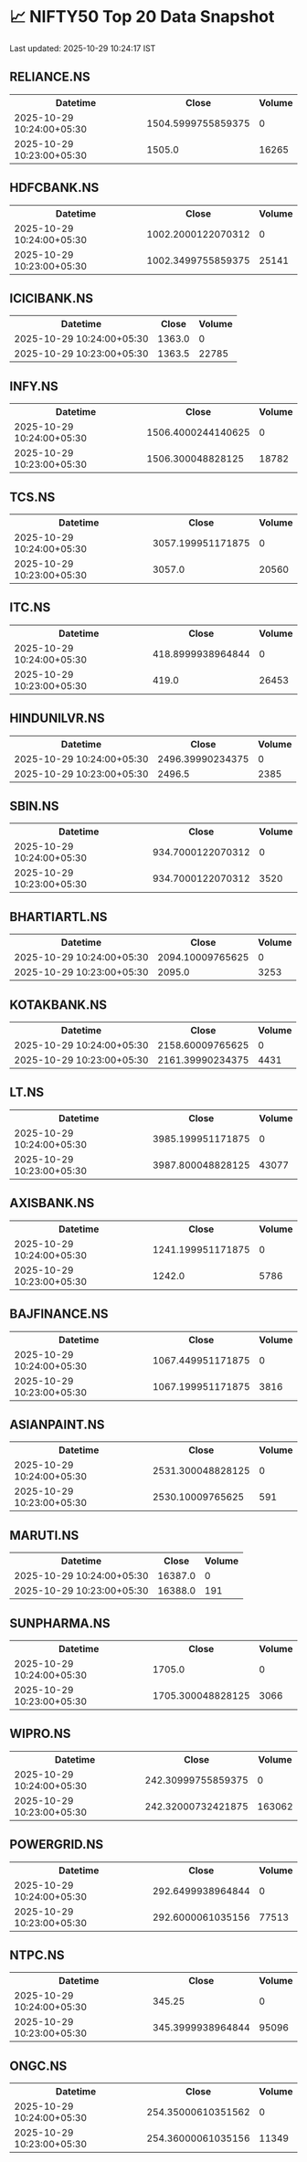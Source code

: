 # 📈 NIFTY50 Top 20 Data Snapshot

Last updated: 2025-10-29 10:24:17 IST

## RELIANCE.NS

<table>
  <tr><th>Datetime</th><th>Close</th><th>Volume</th></tr>
  <tr><td>2025-10-29 10:24:00+05:30</td><td>1504.5999755859375</td><td>0</td></tr>
  <tr><td>2025-10-29 10:23:00+05:30</td><td>1505.0</td><td>16265</td></tr>
</table>

## HDFCBANK.NS

<table>
  <tr><th>Datetime</th><th>Close</th><th>Volume</th></tr>
  <tr><td>2025-10-29 10:24:00+05:30</td><td>1002.2000122070312</td><td>0</td></tr>
  <tr><td>2025-10-29 10:23:00+05:30</td><td>1002.3499755859375</td><td>25141</td></tr>
</table>

## ICICIBANK.NS

<table>
  <tr><th>Datetime</th><th>Close</th><th>Volume</th></tr>
  <tr><td>2025-10-29 10:24:00+05:30</td><td>1363.0</td><td>0</td></tr>
  <tr><td>2025-10-29 10:23:00+05:30</td><td>1363.5</td><td>22785</td></tr>
</table>

## INFY.NS

<table>
  <tr><th>Datetime</th><th>Close</th><th>Volume</th></tr>
  <tr><td>2025-10-29 10:24:00+05:30</td><td>1506.4000244140625</td><td>0</td></tr>
  <tr><td>2025-10-29 10:23:00+05:30</td><td>1506.300048828125</td><td>18782</td></tr>
</table>

## TCS.NS

<table>
  <tr><th>Datetime</th><th>Close</th><th>Volume</th></tr>
  <tr><td>2025-10-29 10:24:00+05:30</td><td>3057.199951171875</td><td>0</td></tr>
  <tr><td>2025-10-29 10:23:00+05:30</td><td>3057.0</td><td>20560</td></tr>
</table>

## ITC.NS

<table>
  <tr><th>Datetime</th><th>Close</th><th>Volume</th></tr>
  <tr><td>2025-10-29 10:24:00+05:30</td><td>418.8999938964844</td><td>0</td></tr>
  <tr><td>2025-10-29 10:23:00+05:30</td><td>419.0</td><td>26453</td></tr>
</table>

## HINDUNILVR.NS

<table>
  <tr><th>Datetime</th><th>Close</th><th>Volume</th></tr>
  <tr><td>2025-10-29 10:24:00+05:30</td><td>2496.39990234375</td><td>0</td></tr>
  <tr><td>2025-10-29 10:23:00+05:30</td><td>2496.5</td><td>2385</td></tr>
</table>

## SBIN.NS

<table>
  <tr><th>Datetime</th><th>Close</th><th>Volume</th></tr>
  <tr><td>2025-10-29 10:24:00+05:30</td><td>934.7000122070312</td><td>0</td></tr>
  <tr><td>2025-10-29 10:23:00+05:30</td><td>934.7000122070312</td><td>3520</td></tr>
</table>

## BHARTIARTL.NS

<table>
  <tr><th>Datetime</th><th>Close</th><th>Volume</th></tr>
  <tr><td>2025-10-29 10:24:00+05:30</td><td>2094.10009765625</td><td>0</td></tr>
  <tr><td>2025-10-29 10:23:00+05:30</td><td>2095.0</td><td>3253</td></tr>
</table>

## KOTAKBANK.NS

<table>
  <tr><th>Datetime</th><th>Close</th><th>Volume</th></tr>
  <tr><td>2025-10-29 10:24:00+05:30</td><td>2158.60009765625</td><td>0</td></tr>
  <tr><td>2025-10-29 10:23:00+05:30</td><td>2161.39990234375</td><td>4431</td></tr>
</table>

## LT.NS

<table>
  <tr><th>Datetime</th><th>Close</th><th>Volume</th></tr>
  <tr><td>2025-10-29 10:24:00+05:30</td><td>3985.199951171875</td><td>0</td></tr>
  <tr><td>2025-10-29 10:23:00+05:30</td><td>3987.800048828125</td><td>43077</td></tr>
</table>

## AXISBANK.NS

<table>
  <tr><th>Datetime</th><th>Close</th><th>Volume</th></tr>
  <tr><td>2025-10-29 10:24:00+05:30</td><td>1241.199951171875</td><td>0</td></tr>
  <tr><td>2025-10-29 10:23:00+05:30</td><td>1242.0</td><td>5786</td></tr>
</table>

## BAJFINANCE.NS

<table>
  <tr><th>Datetime</th><th>Close</th><th>Volume</th></tr>
  <tr><td>2025-10-29 10:24:00+05:30</td><td>1067.449951171875</td><td>0</td></tr>
  <tr><td>2025-10-29 10:23:00+05:30</td><td>1067.199951171875</td><td>3816</td></tr>
</table>

## ASIANPAINT.NS

<table>
  <tr><th>Datetime</th><th>Close</th><th>Volume</th></tr>
  <tr><td>2025-10-29 10:24:00+05:30</td><td>2531.300048828125</td><td>0</td></tr>
  <tr><td>2025-10-29 10:23:00+05:30</td><td>2530.10009765625</td><td>591</td></tr>
</table>

## MARUTI.NS

<table>
  <tr><th>Datetime</th><th>Close</th><th>Volume</th></tr>
  <tr><td>2025-10-29 10:24:00+05:30</td><td>16387.0</td><td>0</td></tr>
  <tr><td>2025-10-29 10:23:00+05:30</td><td>16388.0</td><td>191</td></tr>
</table>

## SUNPHARMA.NS

<table>
  <tr><th>Datetime</th><th>Close</th><th>Volume</th></tr>
  <tr><td>2025-10-29 10:24:00+05:30</td><td>1705.0</td><td>0</td></tr>
  <tr><td>2025-10-29 10:23:00+05:30</td><td>1705.300048828125</td><td>3066</td></tr>
</table>

## WIPRO.NS

<table>
  <tr><th>Datetime</th><th>Close</th><th>Volume</th></tr>
  <tr><td>2025-10-29 10:24:00+05:30</td><td>242.30999755859375</td><td>0</td></tr>
  <tr><td>2025-10-29 10:23:00+05:30</td><td>242.32000732421875</td><td>163062</td></tr>
</table>

## POWERGRID.NS

<table>
  <tr><th>Datetime</th><th>Close</th><th>Volume</th></tr>
  <tr><td>2025-10-29 10:24:00+05:30</td><td>292.6499938964844</td><td>0</td></tr>
  <tr><td>2025-10-29 10:23:00+05:30</td><td>292.6000061035156</td><td>77513</td></tr>
</table>

## NTPC.NS

<table>
  <tr><th>Datetime</th><th>Close</th><th>Volume</th></tr>
  <tr><td>2025-10-29 10:24:00+05:30</td><td>345.25</td><td>0</td></tr>
  <tr><td>2025-10-29 10:23:00+05:30</td><td>345.3999938964844</td><td>95096</td></tr>
</table>

## ONGC.NS

<table>
  <tr><th>Datetime</th><th>Close</th><th>Volume</th></tr>
  <tr><td>2025-10-29 10:24:00+05:30</td><td>254.35000610351562</td><td>0</td></tr>
  <tr><td>2025-10-29 10:23:00+05:30</td><td>254.36000061035156</td><td>11349</td></tr>
</table>

